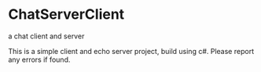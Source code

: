 ChatServerClient
================

a chat client and server


This is a simple client and echo server project, build using c#. Please report any errors if found.
